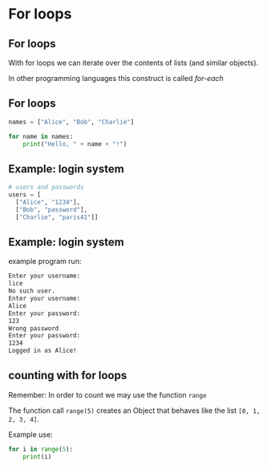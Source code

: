 # For loops

## For loops

With for loops we can iterate over the contents of lists (and similar objects).

In other programming languages this construct is called _for-each_

## For loops

```py
names = ["Alice", "Bob", "Charlie"]

for name in names:
    print("Hello, " + name + "!")
```

## Example: login system

```py
# users and passwords
users = [
  ["Alice", "1234"],
  ["Bob", "password"],
  ["Charlie", "paris41"]]
```

## Example: login system

example program run:

```txt
Enter your username:
lice
No such user.
Enter your username:
Alice
Enter your password:
123
Wrong password
Enter your password:
1234
Logged in as Alice!
```

## counting with for loops

Remember: In order to count we may use the function `range`

The function call `range(5)` creates an Object that behaves like the list `[0, 1, 2, 3, 4]`.

Example use:

```py
for i in range(5):
    print(i)
```
